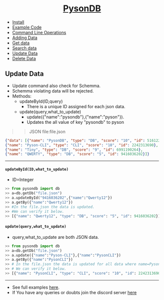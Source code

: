 <h1 align="center"><u>PysonDB</u></h1>

* [Install](https://github.com/fredysomy/pysonDB) 
* [Example Code](https://github.com/fredysomy/pysonDB/tree/master/example) 
* [Command Line Operations](https://fredysomy.me/pysonDB/docs/cli) 
* [Adding Data](https://fredysomy.me/pysonDB/docs/add) 
* [Get data](https://fredysomy.me/pysonDB/docs/get) 
* [Search data](https://fredysomy.me/pysonDB/docs/re_search) 
* [Update Data](https://fredysomy.me/pysonDB/docs/update) 
* [Delete Data](https://fredysomy.me/pysonDB/docs/delete)


<h2>Update Data</h2>

* Update command also check for Schemma.
* Schemma violating data will be rejected.
* Methods:
  * updateById(ID,query)
    * There is a unique ID assigned for each json data.
  * update(query,what_to_update)
    * update({"name":"pysondb"},{"name":"pyson"}).
    * Updates the all value of key "pysondb" to pyson

>>JSON file:file.json

```json
{"data": [{"name": "PysonDB", "type": "DB", "score": "10", "id": 5161221802},
{"name": "Pyson-CLI", "type": "CLI", "score": "10", "id": 2242313690},
{"name": "Tiny", "type": "DB", "score": "9", "id": 6991190264},
{"name": "QWERTY", "type": "DB", "score": "5", "id": 9416036202}]}
```

***

<h4><code>updateById(ID,what_to_update)</code></h4>

* ID=Integer

```python
>> from pysondb import db
>> a=db.getDb("file.json")
>> a.updateById("9416036202",{"name":"Qwerty12"})
>> a.getBy({"name":"Qwerty12"})
>> #In the file.json the data is updated.
>> #We can verify it below.
>> [{"name": "Qwerty12", "type": "DB", "score": "5", "id": 9416036202}]

```

<h4><code>update(query,what_to_update)</code></h4>

* query,what_to_update are both JSON data.

```python
>> from pysondb import db
>> a=db.getDb("file.json")
>> a.update({"name":"Pyson-CLI"},{"name":"PysonCLI"})
>> a.getBy({"name":"PysonCLI"})
>> # In the file.json the data is updated for all data where name=Pyson-CLI
>> # We can verify it below.
>> [{"name": "PysonCLI", "type": "CLI", "score": "10", "id": 2242313690}]


```

***

* See full examples [here](https://github.com/fredysomy/pysonDB/example). 
* If You have any queries or doubts join the discord server [here](https://discord.gg/SZyk2dCgwg)

